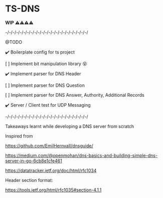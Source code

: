# TS-DNS

**WIP** ⚠️⚠️⚠️⚠️



-/-/-/-/-/-/-/-/-/-/-/-/-/-/-/-/-/-/-/-/-/-/-/

@TODO

✔️ Boilerplate config for ts project

[ ] Implement bit manipulation library 😵

✔️ Implement parser for DNS Header 

[ ] Implement parser for DNS Question 

[ ] Implement parser for DNS Answer, Authority, Additional Records 

✔️ Server / Client test for UDP Messaging 

-/-/-/-/-/-/-/-/-/-/-/-/-/-/-/-/-/-/-/-/-/-/-/

Takeaways learnt while developing a DNS server from scratch

Inspired from 

https://github.com/EmilHernvall/dnsguide/

https://medium.com/@openmohan/dns-basics-and-building-simple-dns-server-in-go-6cb8e1cfe461

https://datatracker.ietf.org/doc/html/rfc1034


Header section format: 

https://tools.ietf.org/html/rfc1035#section-4.1.1


